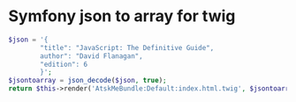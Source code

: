 # Symfony json to array for twig

```php
$json = '{
    	"title": "JavaScript: The Definitive Guide",
    	author": "David Flanagan",
    	"edition": 6
		}';
$jsontoarray = json_decode($json, true);
return $this->render('AtskMeBundle:Default:index.html.twig', $jsontoarray);
```